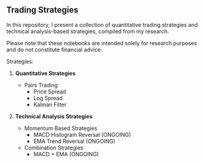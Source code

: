 ## **Trading Strategies**

In this repository, I present a collection of quantitative trading strategies and technical analysis-based strategies, compiled from my research.

Please note that these notebooks are intended solely for research purposes and do not constitute financial advice.

Strategies:
1. **Quantitative Strategies**
    - Pairs Trading
        - Price Spread
        - Log Spread
        - Kalman Filter

2. **Technical Analysis Strategies**
    - Momentum Based Strategies
        - MACD Histogram Reversal (ONGOING)
        - EMA Trend Reversal (ONGOING)
    - Combination Strategies
        - MACD + EMA (ONGOING)